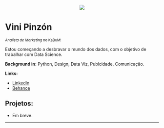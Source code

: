 <p align="center">
  <img src="https://i.imgur.com/sHJDULn.png" >
</p>

# Vini Pinzón
<sub>*Analista de Marketing* no KaBuM! </sub>

Estou começando a desbravar o mundo dos dados, com o objetivo de trabalhar com Data Science.

**Background in:** Python, Design, Data Viz, Publcidade, Comunicação.

**Links:**
* [LinkedIn](https://www.linkedin.com/in/vinipinzon)
* [Behance](https://www.behance.net/vinipinzon)


## Projetos:
* Em breve.

---
